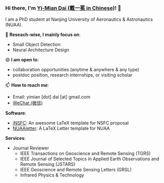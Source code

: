 ### Hi there, I'm [Yi-Mian Dai (戴一冕 in Chinese)](https://yimiandai.work/)! 👋

I am a PhD student at Nanjing University of Aeronautics & Astronautics (NUAA).

🔭 **Reseach-wise, I mainly focus on**:

- Small Object Detection
- Neural Architecture Design

😄 **I am open to**:

- collaboration opportunities (anytime & anywhere & any type)
- postdoc position, research internships, or visiting scholar


📫 **How to reach me**:

- Email: yimian [dot] dai [at] gmail.com
- [WeChat (微信)](https://raw.githubusercontent.com/YimianDai/imgbed/master/github/wechat.JPG) 


**Software**:

- [iNSFC](https://github.com/YimianDai/iNSFC): An awesome LaTeX template for NSFC proposal
- [NUAAletter](https://github.com/YimianDai/NUAAletter): A LaTeX Letter template for NUAA

**Services**:

+ Journal Reviewer
  - IEEE Transactions on Geoscience and Remote Sensing (TGRS)
  - IEEE Journal of Selected Topics in Applied Earth Observations and Remote Sensing (JSTARS)
  - IEEE Geoscience and Remote Sensing Letters (GRSL)
  - Infrared Physics & Technology

<!--
**YimianDai/YimianDai** is a ✨ _special_ ✨ repository because its `README.md` (this file) appears on your GitHub profile.

Here are some ideas to get you started:

- 🔭 I’m currently working on ...
- 🌱 I’m currently learning ...
- 👯 I’m looking to collaborate on ...
- 🤔 I’m looking for help with ...
- 💬 Ask me about ...
- 📫 How to reach me: ...
- 😄 Pronouns: ...
- ⚡ Fun fact: ...
-->
